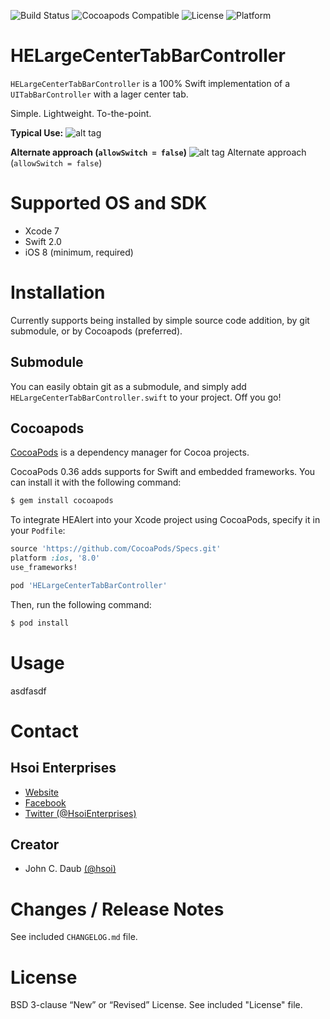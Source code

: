 ![Build Status](https://travis-ci.org/HsoiEnterprises/HELargeCenterTabBarController.svg)
![Cocoapods Compatible](https://img.shields.io/cocoapods/v/HELargeCenterTabBarController.svg)
![License](https://img.shields.io/badge/license-BSD%203--Clause-blue.svg)
![Platform](https://img.shields.io/badge/platform-iOS-lightgrey.svg)


# HELargeCenterTabBarController

`HELargeCenterTabBarController` is a 100% Swift implementation of a `UITabBarController` with a lager center tab.

Simple. Lightweight. To-the-point.

**Typical Use:**
![alt tag](https://raw.githubusercontent.com/HsoiEnterprises/HELargeCenterTabBarController/feature/hsoi-swift-pods-etc/HELargeCenterTabBarController-allowSwitchTrue.gif)


**Alternate approach (`allowSwitch = false`)**
![alt tag](https://raw.githubusercontent.com/HsoiEnterprises/HELargeCenterTabBarController/feature/hsoi-swift-pods-etc/HELargeCenterTabBarController-allowSwitchFalse.gif)
Alternate approach (`allowSwitch = false`)


# Supported OS and SDK

- Xcode 7
- Swift 2.0
- iOS 8 (minimum, required)


# Installation

Currently supports being installed by simple source code addition, by git submodule, or by Cocoapods (preferred).


## Submodule

You can easily obtain git as a submodule, and simply add `HELargeCenterTabBarController.swift` to your project. Off you go!

## Cocoapods

[CocoaPods][CocoaPods] is a dependency manager for Cocoa projects.

CocoaPods 0.36 adds supports for Swift and embedded frameworks. You can install it with the following command:

```bash
$ gem install cocoapods
```

To integrate HEAlert into your Xcode project using CocoaPods, specify it in your `Podfile`:

```ruby
source 'https://github.com/CocoaPods/Specs.git'
platform :ios, '8.0'
use_frameworks!

pod 'HELargeCenterTabBarController'
```

Then, run the following command:

```bash
$ pod install
```


# Usage

asdfasdf


# Contact

## Hsoi Enterprises
- [Website][hsoienterprises-website]
- [Facebook][hsoienterprises-facebook]
- [Twitter (@HsoiEnterprises)][hsoienterprises-twitter]

## Creator
- John C. Daub [(@hsoi)][hsoi-twitter]


# Changes / Release Notes

See included `CHANGELOG.md` file.


# License

BSD 3-clause “New” or “Revised” License. See included "License" file.


[hsoienterprises-website]: http://www.hsoienterprises.com
[hsoienterprises-facebook]: https://www.facebook.com/HsoiEnterprises
[hsoienterprises-twitter]: http://twitter.com/hsoienterprises
[hsoi-twitter]: http://twitter.com/hsoi
[cocoapods]: http://cocoapods.org
